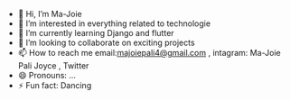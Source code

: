 - 👋 Hi, I’m Ma-Joie
- 👀 I’m interested in everything related to technologie
- 🌱 I’m currently learning Django and flutter 
- 💞️ I’m looking to collaborate on exciting projects
- 📫 How to reach me email:majoiepali4@gmail.com , intagram: Ma-Joie Pali Joyce , Twitter
- 😄 Pronouns: ...
- ⚡ Fun fact: Dancing

<!---
Ma-Joie/Ma-Joie is a ✨ special ✨ repository because its `README.md` (this file) appears on your GitHub profile.
You can click the Preview link to take a look at your changes.
--->
